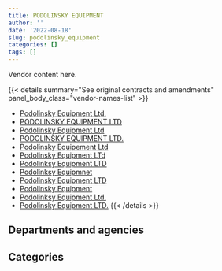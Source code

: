 ```yaml
---
title: PODOLINSKY EQUIPMENT
author: ''
date: '2022-08-18'
slug: podolinsky_equipment
categories: []
tags: []
---
```


<script src="/rmarkdown-libs/htmlwidgets/htmlwidgets.js"></script>
<link href="/rmarkdown-libs/datatables-css/datatables-crosstalk.css" rel="stylesheet" />
<script src="/rmarkdown-libs/datatables-binding/datatables.js"></script>
<script src="/rmarkdown-libs/jquery/jquery-3.6.0.min.js"></script>
<link href="/rmarkdown-libs/dt-core-bootstrap/css/dataTables.bootstrap.min.css" rel="stylesheet" />
<link href="/rmarkdown-libs/dt-core-bootstrap/css/dataTables.bootstrap.extra.css" rel="stylesheet" />
<script src="/rmarkdown-libs/dt-core-bootstrap/js/jquery.dataTables.min.js"></script>
<script src="/rmarkdown-libs/dt-core-bootstrap/js/dataTables.bootstrap.min.js"></script>
<link href="/rmarkdown-libs/crosstalk/css/crosstalk.min.css" rel="stylesheet" />
<script src="/rmarkdown-libs/crosstalk/js/crosstalk.min.js"></script>
<script src="/rmarkdown-libs/htmlwidgets/htmlwidgets.js"></script>
<link href="/rmarkdown-libs/datatables-css/datatables-crosstalk.css" rel="stylesheet" />
<script src="/rmarkdown-libs/datatables-binding/datatables.js"></script>
<script src="/rmarkdown-libs/jquery/jquery-3.6.0.min.js"></script>
<link href="/rmarkdown-libs/dt-core-bootstrap/css/dataTables.bootstrap.min.css" rel="stylesheet" />
<link href="/rmarkdown-libs/dt-core-bootstrap/css/dataTables.bootstrap.extra.css" rel="stylesheet" />
<script src="/rmarkdown-libs/dt-core-bootstrap/js/jquery.dataTables.min.js"></script>
<script src="/rmarkdown-libs/dt-core-bootstrap/js/dataTables.bootstrap.min.js"></script>
<link href="/rmarkdown-libs/crosstalk/css/crosstalk.min.css" rel="stylesheet" />
<script src="/rmarkdown-libs/crosstalk/js/crosstalk.min.js"></script>

Vendor content here.

{{< details summary="See original contracts and amendments" panel_body_class="vendor-names-list" >}}
- [Podolinsky Equipment Ltd.](https://search.open.canada.ca/en/ct/?sort=contract_value_f%20desc&page=1&search_text=%22Podolinsky%20Equipment%20Ltd.%22)
- [PODOLINSKY EQUIPMENT LTD](https://search.open.canada.ca/en/ct/?sort=contract_value_f%20desc&page=1&search_text=%22PODOLINSKY%20EQUIPMENT%20LTD%22)
- [Podolinsky Equipment Ltd](https://search.open.canada.ca/en/ct/?sort=contract_value_f%20desc&page=1&search_text=%22Podolinsky%20Equipment%20Ltd%22)
- [PODOLINSKY EQUIPMENT LTD.](https://search.open.canada.ca/en/ct/?sort=contract_value_f%20desc&page=1&search_text=%22PODOLINSKY%20EQUIPMENT%20LTD.%22)
- [Podolinsky Equipement Ltd](https://search.open.canada.ca/en/ct/?sort=contract_value_f%20desc&page=1&search_text=%22Podolinsky%20Equipement%20Ltd%22)
- [Podolinsky Equipment LTd](https://search.open.canada.ca/en/ct/?sort=contract_value_f%20desc&page=1&search_text=%22Podolinsky%20Equipment%20LTd%22)
- [Podolinksy Equipment LTD](https://search.open.canada.ca/en/ct/?sort=contract_value_f%20desc&page=1&search_text=%22Podolinksy%20Equipment%20LTD%22)
- [Podolinksy Equipmnet](https://search.open.canada.ca/en/ct/?sort=contract_value_f%20desc&page=1&search_text=%22Podolinksy%20Equipmnet%22)
- [Podolinsky Equipment LTD](https://search.open.canada.ca/en/ct/?sort=contract_value_f%20desc&page=1&search_text=%22Podolinsky%20Equipment%20LTD%22)
- [Podolinsky Equipment](https://search.open.canada.ca/en/ct/?sort=contract_value_f%20desc&page=1&search_text=%22Podolinsky%20Equipment%22)
- [Podolinksy Equipment Ltd.](https://search.open.canada.ca/en/ct/?sort=contract_value_f%20desc&page=1&search_text=%22Podolinksy%20Equipment%20Ltd.%22)
- [Podolinsky Equipment LTD.](https://search.open.canada.ca/en/ct/?sort=contract_value_f%20desc&page=1&search_text=%22Podolinsky%20Equipment%20LTD.%22)
{{< /details >}}

## Departments and agencies

<div id="htmlwidget-1" style="width:100%;height:auto;" class="datatables html-widget"></div>
<script type="application/json" data-for="htmlwidget-1">{"x":{"style":"bootstrap","filter":"none","vertical":false,"data":[["<a href=\"/departments/aafc-aac/\">Agriculture and Agri-Food Canada<\/a>","<a href=\"/departments/csc-scc/\">Correctional Service of Canada<\/a>","<a href=\"/departments/dfo-mpo/\">Fisheries and Oceans Canada<\/a>","<a href=\"/departments/dnd-mdn/\">National Defence<\/a>","<a href=\"/departments/isc-sac/\">Indigenous Services Canada<\/a>","<a href=\"/departments/nrcan-rncan/\">Natural Resources Canada<\/a>","<a href=\"/departments/pc/\">Parks Canada<\/a>","<a href=\"/departments/rcmp-grc/\">Royal Canadian Mounted Police<\/a>","<a href=\"/departments/tc/\">Transport Canada<\/a>"],[770532.02,1808671.93,134480.71,887890.47,null,null,53935.35,108285.97,null],[21126.66,65521.69,68625.16,1063.53,null,null,null,108559.3,37792.34],[109606.8,393331.44,210327.93,459231.12,96994.86,null,269755.56,null,null],[261336.65,559322.36,183963.43,363013.13,27979.29,33022.25,290707.19,null,null]],"container":"<table class=\"table table-striped table-hover row-border order-column display\">\n  <thead>\n    <tr>\n      <th>Department<\/th>\n      <th>2017-2018<\/th>\n      <th>2018-2019<\/th>\n      <th>2019-2020<\/th>\n      <th>2020-2021<\/th>\n    <\/tr>\n  <\/thead>\n<\/table>","options":{"order":[[4,"desc"]],"pageLength":10,"autoWidth":true,"columnDefs":[{"targets":1,"render":"function(data, type, row, meta) {\n    return type !== 'display' ? data : DTWidget.formatCurrency(data, \"$\", 2, 3, \",\", \".\", true, null);\n  }"},{"targets":2,"render":"function(data, type, row, meta) {\n    return type !== 'display' ? data : DTWidget.formatCurrency(data, \"$\", 2, 3, \",\", \".\", true, null);\n  }"},{"targets":3,"render":"function(data, type, row, meta) {\n    return type !== 'display' ? data : DTWidget.formatCurrency(data, \"$\", 2, 3, \",\", \".\", true, null);\n  }"},{"targets":4,"render":"function(data, type, row, meta) {\n    return type !== 'display' ? data : DTWidget.formatCurrency(data, \"$\", 2, 3, \",\", \".\", true, null);\n  }"},{"width":"16%","targets":[1,2,3,4]},{"className":"dt-right","targets":[1,2,3,4]}],"orderClasses":false}},"evals":["options.columnDefs.0.render","options.columnDefs.1.render","options.columnDefs.2.render","options.columnDefs.3.render"],"jsHooks":[]}</script>

## Categories

<div id="htmlwidget-2" style="width:100%;height:auto;" class="datatables html-widget"></div>
<script type="application/json" data-for="htmlwidget-2">{"x":{"style":"bootstrap","filter":"none","vertical":false,"data":[["<a href=\"/categories/1_facilities_and_construction/\">Facilities and construction<\/a>","<a href=\"/categories/11_defence/\">Defence<\/a>","<a href=\"/categories/3_information_technology/\">Information technology<\/a>","<a href=\"/categories/5_transportation_and_logistics/\">Transportation and logistics<\/a>","<a href=\"/categories/6_industrial_products_and_services/\">Industrial products and services<\/a>"],[66198.51,887890.47,153612.36,2194261.67,461833.44],[null,1063.53,37792.34,263832.82,null],[null,459231.12,66594.5,803094.16,210327.93],[null,363013.13,null,1181299.71,175031.45]],"container":"<table class=\"table table-striped table-hover row-border order-column display\">\n  <thead>\n    <tr>\n      <th>Category<\/th>\n      <th>2017-2018<\/th>\n      <th>2018-2019<\/th>\n      <th>2019-2020<\/th>\n      <th>2020-2021<\/th>\n    <\/tr>\n  <\/thead>\n<\/table>","options":{"order":[[4,"desc"]],"dom":"t","pageLength":30,"autoWidth":true,"columnDefs":[{"targets":1,"render":"function(data, type, row, meta) {\n    return type !== 'display' ? data : DTWidget.formatCurrency(data, \"$\", 2, 3, \",\", \".\", true, null);\n  }"},{"targets":2,"render":"function(data, type, row, meta) {\n    return type !== 'display' ? data : DTWidget.formatCurrency(data, \"$\", 2, 3, \",\", \".\", true, null);\n  }"},{"targets":3,"render":"function(data, type, row, meta) {\n    return type !== 'display' ? data : DTWidget.formatCurrency(data, \"$\", 2, 3, \",\", \".\", true, null);\n  }"},{"targets":4,"render":"function(data, type, row, meta) {\n    return type !== 'display' ? data : DTWidget.formatCurrency(data, \"$\", 2, 3, \",\", \".\", true, null);\n  }"},{"width":"16%","targets":[1,2,3,4]},{"className":"dt-right","targets":[1,2,3,4]}],"orderClasses":false,"lengthMenu":[10,25,30,50,100]}},"evals":["options.columnDefs.0.render","options.columnDefs.1.render","options.columnDefs.2.render","options.columnDefs.3.render"],"jsHooks":[]}</script>
